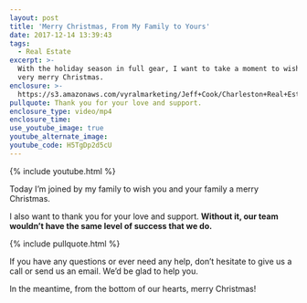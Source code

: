 ```yaml
---
layout: post
title: 'Merry Christmas, From My Family to Yours'
date: 2017-12-14 13:39:43
tags:
  - Real Estate
excerpt: >-
  With the holiday season in full gear, I want to take a moment to wish you a
  very merry Christmas.
enclosure: >-
  https://s3.amazonaws.com/vyralmarketing/Jeff+Cook/Charleston+Real+Estate+Agent-+Merry+Christmas%2521.mp4
pullquote: Thank you for your love and support.
enclosure_type: video/mp4
enclosure_time:
use_youtube_image: true
youtube_alternate_image:
youtube_code: H5TgDp2d5cU
---
```



{% include youtube.html %}

Today I’m joined by my family to wish you and your family a merry Christmas.&nbsp;

I also want to thank you for your love and support. **Without it, our team wouldn’t have the same level of success that we do.**

{% include pullquote.html %}

If you have any questions or ever need any help, don’t hesitate to give us a call or send us an email. We’d be glad to help you.&nbsp;

In the meantime, from the bottom of our hearts, merry Christmas!